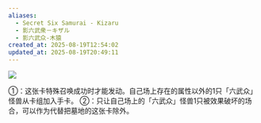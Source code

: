 ```yaml
---
aliases:
  - Secret Six Samurai - Kizaru
  - 影六武衆－キザル
  - 影六武众-木猿
created_at: 2025-08-19T12:54:02
updated_at: 2025-08-19T20:49:11
---
```


![](https://cdn.233.momobako.com/ygopro/pics/6579928.jpg!half)

①：这张卡特殊召唤成功时才能发动。自己场上存在的属性以外的1只「六武众」怪兽从卡组加入手卡。
②：只让自己场上的「六武众」怪兽1只被效果破坏的场合，可以作为代替把墓地的这张卡除外。
